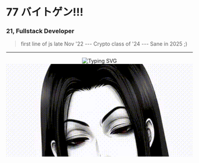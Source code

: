 # 77 バイトゲン!!!

### 21, Fullstack Developer

> first line of js late Nov '22 --- Crypto class of '24 --- Sane in 2025 ;)

---

<div align="center">
    <img src="https://readme-typing-svg.herokuapp.com?font=Fira+Code&weight=500&size=25&duration=3000&pause=1000&color=FF0000&center=true&vCenter=true&random=false&width=500&height=70&lines=Web3+Developer;Full+Stack+Engineer;Potential+Billionaire+maybe?;Cyber+Security" alt="Typing SVG" />
</div>

<div align="center">
    <img src="illumi-main.gif" width="100%" style="max-height: 250px; object-fit: cover;" />
</div>
